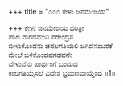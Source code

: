 +++
title = "೦೦೧ ಕೇಳು ಜನಮೇಜಯ"

+++
ಕೇಳು ಜನಮೇಜಯ ಧರಿತ್ರೀ  
ಪಾಲ ನಾರದಮುನಿ ನರೇಂದ್ರನ  
ಬೀಳುಕೊಂಡನು ಚಪಲಗತಿಯಲಿ ಚಿಗಿದನಂಬರಕೆ    
ಮೇಲೆ ಬಳಿಕೊಂದವಗಡವನೇ  
ವೇಳುವೆನು ಪಾರ್ಥಂಗೆ ಬಂದುದ  
ಕಾಲಗತಿಯೈಸಲೆ ವಿದೇಶ ಭ್ರಮಣವಾಯ್ತೆಂದ     ॥1॥